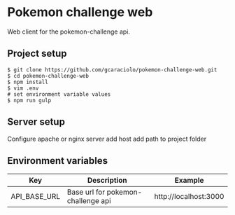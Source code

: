 # Pokemon challenge web
Web client for the pokemon-challenge api.

## Project setup
```
$ git clone https://github.com/gcaraciolo/pokemon-challenge-web.git
$ cd pokemon-challenge-web
$ npm install
$ vim .env
# set environment variable values
$ npm run gulp
```

## Server setup
Configure apache or nginx server
add host
add path to project folder

## Environment variables
| Key | Description | Example |
| ------------- | ------------- | ------------- |
| API_BASE_URL | Base url for pokemon-challenge api | http://localhost:3000 |
